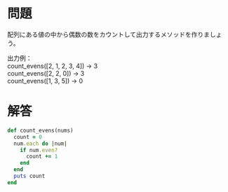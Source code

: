 # 問題
配列にある値の中から偶数の数をカウントして出力するメソッドを作りましょう。  
  
出力例：  
count_evens([2, 1, 2, 3, 4]) → 3  
count_evens([2, 2, 0]) → 3  
count_evens([1, 3, 5]) → 0  

# 解答  
```Ruby
def count_evens(nums)
  count = 0
  num.each do |num|
    if num.even?
      count += 1
    end
  end
  puts count
end
```
  

